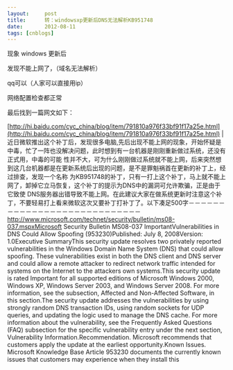 ```yaml
---
layout:     post
title:      转：windowsxp更新后DNS无法解析KB951748
date:       2012-08-11
tags: [cnblogs]
---
```

现象 windows 更新后

发现不能上网了，（域名无法解析）

qq可以（人家可以直接用ip）

网络配置检查都正常

最后找到一篇网文如下：

[http://hi.baidu.com/cyc_china/blog/item/791810a976f33bf91f17a25e.html](http://hi.baidu.com/cyc_china/blog/item/791810a976f33bf91f17a25e.html)
|        近日微软推出这个补丁后，发现很多电脑,先后出现不能上网的现象，开始怀疑是中毒，忙了一阵也没解决问题，此时想到有一台机器是刚刚重新做过系统，还没有正式用，中毒的可能 性并不大，可为什么刚刚做过系统就不能上网，后来突然想到这几台机器都是在更新系统后出现的问题，是不是罪魁祸首在更新的补丁上，经过排查，发现一个名称 为KB951748的补丁，只有一打上这个补丁，马上就不能上网了，卸掉它立马恢复，这个补丁的提示为DNS中的漏洞可允许欺骗，正是由于它致使 DNS服务器出错导致不能上网。在此建议大家在做系统更新时注意这个补丁，不要轻易打上看来微软这次又要补丁打补丁了。以下凑足500字－－－－－－－－－－－－－－－－－－－－－－－－－－－－http://www.microsoft.com/technet/security/bulletin/ms08-037.mspxMicrosoft Security Bulletin MS08-037  ImportantVulnerabilities in DNS Could Allow Spoofing (953230)Published: July 8, 2008Version: 1.0Executive SummaryThis security update resolves two privately reported vulnerabilities in the Windows Domain Name System (DNS) that could allow spoofing. These vulnerabilities exist in both the DNS client and DNS server and could allow a remote attacker to redirect network traffic intended for systems on the Internet to the attackers own systems.This security update is rated Important for all supported editions of Microsoft Windows 2000, Windows XP, Windows Server 2003, and Windows Server 2008. For more information, see the subsection, Affected and Non-Affected Software, in this section.The security update addresses the vulnerabilities by using strongly random DNS transaction IDs, using random sockets for UDP queries, and updating the logic used to manage the DNS cache. For more information about the vulnerability, see the Frequently Asked Questions (FAQ) subsection for the specific vulnerability entry under the next section, Vulnerability Information.Recommendation. Microsoft recommends that customers apply the update at the earliest opportunity.Known Issues. Microsoft Knowledge Base Article 953230 documents the currently known issues that customers may experience when they install this 
